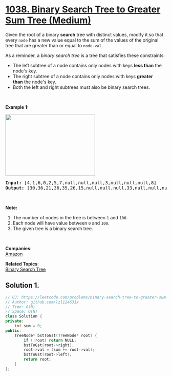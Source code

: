 # [1038. Binary Search Tree to Greater Sum Tree (Medium)](https://leetcode.com/problems/binary-search-tree-to-greater-sum-tree/)

<p>Given the root of a binary <strong>search</strong> tree with distinct values, modify it so that every <code>node</code>&nbsp;has a new value equal to the sum of the values of the original tree that are greater than or equal to <code>node.val</code>.</p>

<p>As a reminder, a&nbsp;<em>binary search tree</em> is a tree that satisfies these constraints:</p>

<ul>
	<li>The left subtree of a node contains only nodes with keys&nbsp;<strong>less than</strong>&nbsp;the node's key.</li>
	<li>The right subtree of a node contains only nodes with keys&nbsp;<strong>greater than</strong>&nbsp;the node's key.</li>
	<li>Both the left and right subtrees must also be binary search trees.</li>
</ul>

<p>&nbsp;</p>

<p><strong>Example 1:</strong></p>

<p><strong><img alt="" src="https://assets.leetcode.com/uploads/2019/05/02/tree.png" style="width: 280px; height: 191px;"></strong></p>

<pre><strong>Input: </strong><span id="example-input-1-1">[4,1,6,0,2,5,7,null,null,null,3,null,null,null,8]</span>
<strong>Output: </strong><span id="example-output-1">[30,36,21,36,35,26,15,null,null,null,33,null,null,null,8]</span>
</pre>

<div>
<p>&nbsp;</p>
</div>

<p><strong>Note:</strong></p>

<ol>
	<li>The number of nodes in the tree is between <code>1</code> and <code>100</code>.</li>
	<li>Each node will have value between <code>0</code> and <code>100</code>.</li>
	<li>The given tree is a binary search tree.</li>
</ol>

<div>
<div>
<div>&nbsp;</div>
</div>
</div>

**Companies**:  
[Amazon](https://leetcode.com/company/amazon)

**Related Topics**:  
[Binary Search Tree](https://leetcode.com/tag/binary-search-tree/)

## Solution 1.

```cpp
// OJ: https://leetcode.com/problems/binary-search-tree-to-greater-sum-tree/
// Author: github.com/lzl124631x
// Time: O(N)
// Space: O(N)
class Solution {
private:
    int sum = 0;
public:
    TreeNode* bstToGst(TreeNode* root) {
        if (!root) return NULL;
        bstToGst(root->right);
        root->val = (sum += root->val);
        bstToGst(root->left);
        return root;
    }
};
```